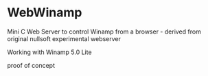 WebWinamp
=========

Mini C Web Server to control Winamp from a browser - derived from original nullsoft experimental webserver

Working with Winamp 5.0 Lite

proof of concept



